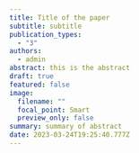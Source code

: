 ```yaml
---
title: Title of the paper
subtitle: subtitle
publication_types:
  - "3"
authors:
  - admin
abstract: this is the abstract
draft: true
featured: false
image:
  filename: ""
  focal_point: Smart
  preview_only: false
summary: summary of abstract
date: 2023-03-24T19:25:40.777Z
---
```

